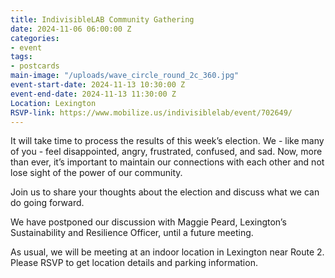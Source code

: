```yaml
---
title: IndivisibleLAB Community Gathering
date: 2024-11-06 06:00:00 Z
categories:
- event
tags:
- postcards
main-image: "/uploads/wave_circle_round_2c_360.jpg"
event-start-date: 2024-11-13 10:30:00 Z
event-end-date: 2024-11-13 11:30:00 Z
Location: Lexington
RSVP-link: https://www.mobilize.us/indivisiblelab/event/702649/
---
```


It will take time to process the results of this week’s election. We - like many of you - feel disappointed, angry, frustrated, confused, and sad. Now, more than ever, it’s important to maintain our connections with each other and not lose sight of the power of our community. 

Join us to share your thoughts about the election and discuss what we can do going forward.

We have postponed our discussion with Maggie Peard, Lexington’s Sustainability and Resilience Officer, until a future meeting.

As usual, we will be meeting at an indoor location in Lexington near Route 2. Please RSVP to get location details and parking information.